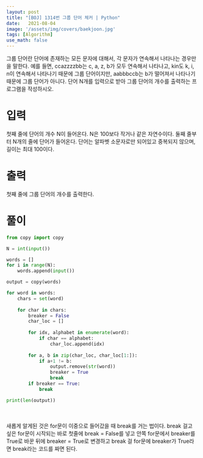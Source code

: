 ```yaml
---
layout: post
title: "[BOJ] 1314번 그룹 단어 체커 | Python"
date:   2021-08-04
image: '/assets/img/covers/baekjoon.jpg'
tags: [Algorithm]
use_math: false
---
```

그룹 단어란 단어에 존재하는 모든 문자에 대해서, 각 문자가 연속해서 나타나는 경우만을 말한다. 예를 들면, ccazzzzbb는 c, a, z, b가 모두 연속해서 나타나고, kin도 k, i, n이 연속해서 나타나기 때문에 그룹 단어이지만, aabbbccb는 b가 떨어져서 나타나기 때문에 그룹 단어가 아니다. 단어 N개를 입력으로 받아 그룹 단어의 개수를 출력하는 프로그램을 작성하시오.

# 입력
첫째 줄에 단어의 개수 N이 들어온다. N은 100보다 작거나 같은 자연수이다. 둘째 줄부터 N개의 줄에 단어가 들어온다. 단어는 알파벳 소문자로만 되어있고 중복되지 않으며, 길이는 최대 100이다.

# 출력
첫째 줄에 그룹 단어의 개수를 출력한다.

# 풀이
```python
from copy import copy

N = int(input())

words = []
for i in range(N):
    words.append(input())

output = copy(words)

for word in words:
    chars = set(word)
    
    for char in chars:
        breaker = False
        char_loc = []
        
        for idx, alphabet in enumerate(word):
            if char == alphabet:
                char_loc.append(idx)
                
        for a, b in zip(char_loc, char_loc[1:]):
            if a+1 != b:
                output.remove(str(word))
                breaker = True
                break
        if breaker == True:
            break

print(len(output))

```
<br>
<br>
새롭게 알게된 것은 for문이 이중으로 들어갔을 때 break를 거는 법이다. break 걸고 싶은 for문이 시작되는 바로 첫줄에 break = False를 넣고 안쪽 for문에서 breaker를 True로 바꾼 뒤에 breaker = True로 변경하고 break 걸 for문에 breaker가 True라면 break라는 코드를 짜면 된다.